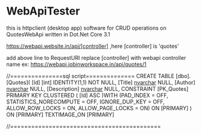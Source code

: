 # WebApiTester
this is httpclient (desktop app) software for CRUD operations on QuotesWebApi written in Dot.Net Core 3.1

https://webapi.website.in/api/[controller] ,here [controller] is 'quotes' 

add above line to RequestURI replace [controller] with webapi controller name
ex: https://webapi.jobinworkspace.in/api/quotes/1



//===============sql script==============
CREATE TABLE [dbo].[Quotes](
	[Id] [int] IDENTITY(1,1) NOT NULL,
	[Title] [nvarchar](max) NULL,
	[Author] [nvarchar](max) NULL,
	[Description] [nvarchar](max) NULL,
 CONSTRAINT [PK_Quotes] PRIMARY KEY CLUSTERED 
(
	[Id] ASC
)WITH (PAD_INDEX = OFF, STATISTICS_NORECOMPUTE = OFF, IGNORE_DUP_KEY = OFF, ALLOW_ROW_LOCKS = ON, ALLOW_PAGE_LOCKS = ON) ON [PRIMARY]
) ON [PRIMARY] TEXTIMAGE_ON [PRIMARY]

//===========================================

